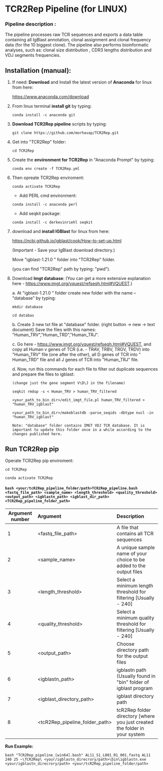 # TCR2Rep Pipeline (for LINUX)

### Pipeline description :  
The pipeline processes raw TCR sequences and exports a data table containing all IgBlast annotation, clonal assignment and clonal frequency data (for the 10 biggest clone).
The pipeline also performs bioinformatic analyses, such as: clonal size distribution ,  CDR3 lengths distribution and VDJ segments frequencies.

## Installation (manual): 
1. If need: **Download** and Install the latest version of **Anaconda** for linux from here: 

   https://www.anaconda.com/download

3. From linux terminal **install git** by typing: 

   ```conda install -c anaconda git```

4. **Download TCR2Rep pipeline** scripts by typing: 

   ```git clone https://github.com/morhavap/TCR2Rep.git```

5. Get into "TCR2Rep" folder:

   ```cd TCR2Rep```

8. Create the **environment for TCR2Rep** in "Anaconda Prompt" by typing:	

   ```conda env create -f TCR2Rep.yml ```

7. Then opreate TCR2Rep enviroment:

   ```conda activate TCR2Rep``` 

   - Add PERL cmd environment:

    ```conda install -c anaconda perl```

   -	Add seqkit package:

    ```conda install -c derkevinriehl seqkit```

9. download and **install IGBlast** for linux from here: 

   https://ncbi.github.io/igblast/cook/How-to-set-up.html

   (Important - Save your IgBlast download directory.)

   Move "igblast-1.21.0 " folder into "TCR2Rep" folder.

   (you can find "TCR2Rep" path by typing: "pwd").

10. Download **Imgt database**: (You can get a more extensive explanation here - https://www.imgt.org/vquest/refseqh.html#VQUEST.)
     
       a.	At "igblast-1.21.0 " folder create new folder with the name – "database" by typing:
      
      ```mkdir database```
      
      ```cd databas```
   
       b.	Create 3 new txt file at "database" folder. (right button -> new -> text document)
        Save the files with this names: "Human_TRV","Human_TRD","Human_TRJ".
     
       c.	Go here - https://www.imgt.org/vquest/refseqh.html#VQUEST, and copy all Human v genes of TCR (i.e. -  TRAV, TRBV, TRGV, TRDV) into "Human_TRV" file (one after the other), all D genes of TCR into " Human_TRD" file and all J genes of TCR into "Human_TRJ" file. 
    
       d. Now, run this commands for each file to filter out duplicate sequences and prepare the files to igblast: 
        
        (change just the gene segment V\D\J in the filename)
       
       ```seqkit rmdup -s < Human_TRV > human_TRV_filtered```
       
       ```<your_path_to_bin_dir>/edit_imgt_file.pl human_TRV_filtered > "human_TRV_igblast"```
       
       ```<your_path_to_bin_dir>/makeblastdb -parse_seqids -dbtype nucl -in "human_TRV_igblast"```

        Note: "database" folder contains IMGT VDJ TCR database. It is important to update this folder once in a while according to the changes published here. 

## **Run TCR2Rep pip** 

Operate TCR2Rep pip enviroment:

```cd TCR2Rep```

```conda activate TCR2Rep```

#### ```bash <your/tcR2Rep_pipeline_folder/path>TCR2Rep_pipeline.bash <fastq_file_path> <sample_name> <length_threshold> <quality_threshold> <output_path> <igblastn_path> <igblast_dir_path> <TCR2Rep_pipeline_folder_path> ```

|Argument number|Argument|Description|
|--|:----|:------|
|1 |<fastq_file_path>|A file that contains all TCR sequences|
|2 |<sample_name>|A unique sample name of your choice to be added to the output files|
|3 |<length_threshold>|Select a minimum length threshold for filtering [Usually - 240]|
|4 |<quality_threshold>|Select a minimum quality threshold for filtering [Usually - 240]|
|5 |<output_path>|Choose directory path for the output files|
|6 |<igblastn_path>|igblastn path (Usually found in "bin" folder of igblast program|
|7 |<igblast_directory_path>|igblast directory path|
|8 |<tcR2Rep_pipeline_folder_path>|tcR2Rep folder directory [where you just created the folder in your system|

**Run Example:**

```bash "TCR2Rep_pipeline_[win64].bash" AL11_S1_L001_R1_001.fastq AL11 240 25 ~\TCR2Rep\ <your/igblastn_direcrory/path>\bin\igblastn.exe <your/igblastn_direcrory/path> <your/tcR2Rep_pipeline_folder/path>```



